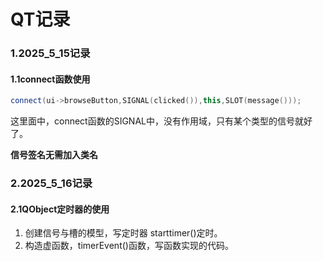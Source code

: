 # QT记录

### 1.2025_5_15记录

#### 1.1connect函数使用

```C++
connect(ui->browseButton,SIGNAL(clicked()),this,SLOT(message()));
```

这里面中，connect函数的SIGNAL中，没有作用域，只有某个类型的信号就好了。

**信号签名无需加入类名**

### 2.2025_5_16记录

#### 2.1QObject定时器的使用

1. 创建信号与槽的模型，写定时器 starttimer()定时。
2. 构造虚函数，timerEvent()函数，写函数实现的代码。